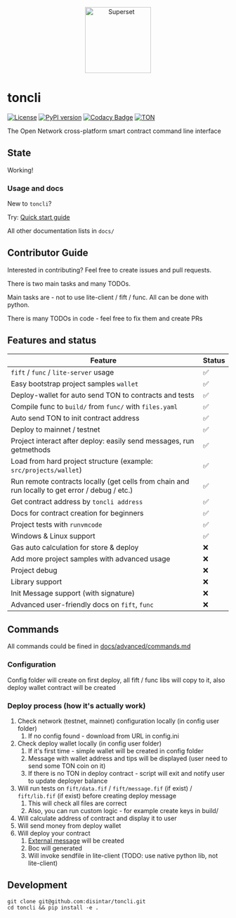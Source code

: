 <p align="center">
   <a href="https://disintar.io/">
       <img
        src="https://raw.githubusercontent.com/disintar/toncli/master/docs/images/logo.png"
        alt="Superset"
        height="150"
      />
   </a>
</p>

# toncli

[![License](https://img.shields.io/badge/License-Apache%202.0-blue.svg)](https://opensource.org/licenses/Apache-2.0)
[![PyPI version](https://badge.fury.io/py/toncli.svg)](https://github.com/disintar/toncli)
[![Codacy Badge](https://app.codacy.com/project/badge/Grade/8f4acbbba3a743f992062c377c48c675)](https://www.codacy.com/gh/disintar/toncli/dashboard?utm_source=github.com&amp;utm_medium=referral&amp;utm_content=disintar/toncli&amp;utm_campaign=Badge_Grade)
[![TON](https://img.shields.io/badge/%F0%9F%92%8E-TON-green)](https://ton.org)

The Open Network cross-platform smart contract command line interface

## State

Working!

### Usage and docs
New to `toncli`?

Try: [Quick start guide](/docs/quick_starat_guide.md)

All other documentation lists in `docs/`

## Contributor Guide

Interested in contributing? Feel free to create issues and pull requests.

There is two main tasks and many TODOs.

Main tasks are - not to use lite-client / fift / func. All can be done with python.

There is many TODOs in code - feel free to fix them and create PRs

## Features and status

| Feature                                                                                         | Status |
|-------------------------------------------------------------------------------------------------|-----|
| `fift` / `func` / `lite-server` usage                                                           | ✅   |
| Easy bootstrap project samples `wallet`                                                         | ✅   |
| Deploy-wallet for auto send TON to contracts and tests                                          | ✅   |
| Compile func to `build/` from `func/` with `files.yaml`                                         | ✅   |
| Auto send TON to init contract address                                                          | ✅   |
| Deploy to mainnet / testnet                                                                     | ✅   |
| Project interact after deploy: easily send messages, run getmethods                             | ✅   |
| Load from hard project structure (example: `src/projects/wallet`)                               | ✅   |
| Run remote contracts locally (get cells from chain and run locally to get error / debug / etc.) | ✅   |
| Get contract address by `toncli address`                                                        | ✅    |
| Docs for contract creation for beginners                                                        | ✅    |
| Project tests with `runvmcode`                                                                  | ✅    |
| Windows & Linux support                                                                         | ✅    |
| Gas auto calculation for store & deploy                                                         | ❌   |
| Add more project samples with advanced usage                                                    | ❌   |
| Project debug                                                                                   | ❌   |
| Library support                                                                                 | ❌   |
| Init Message support  (with signature)                                                          | ❌   |
| Advanced user-friendly docs on `fift`, `func`                                                   | ❌   |

## Commands

All commands could be fined in [docs/advanced/commands.md](/docs/advanced/commands.md)

### Configuration

Config folder will create on first deploy, all fift / func libs will copy to it, also deploy wallet contract will be
created

### Deploy process (how it's actually work)

1. Check network (testnet, mainnet) configuration locally (in config user folder)
    1. If no config found - download from URL in config.ini
2. Check deploy wallet locally (in config user folder)
    1. If it's first time - simple wallet will be created in config folder
    2. Message with wallet address and tips will be displayed (user need to send some TON coin on it)
    3. If there is no TON in deploy contract - script will exit and notify user to update deployer balance
3. Will run tests on `fift/data.fif` / `fift/message.fif` (if exist) / `fift/lib.fif` (if exist)  before creating deploy
   message
    1. This will check all files are correct
    2. Also, you can run custom logic - for example create keys in build/
4. Will calculate address of contract and display it to user
5. Will send money from deploy wallet
6. Will deploy your contract
    1. [External message](https://gist.github.com/tvorogme/fdb174ac0740b6a52d1dbdf85f4ddc63#file-generate-fif-L113) will
       be created
    2. Boc will generated
    3. Will invoke sendfile in lite-client (TODO: use native python lib, not lite-client)

## Development

```
git clone git@github.com:disintar/toncli.git
cd toncli && pip install -e .
```

